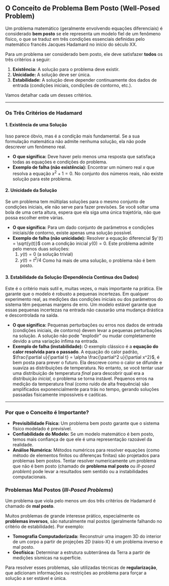 ## O Conceito de Problema Bem Posto (Well-Posed Problem)

Um problema matemático (geralmente envolvendo equações diferenciais) é considerado **bem posto** se ele representa um modelo fiel de um fenômeno físico, o que se traduz em três condições essenciais definidas pelo matemático francês Jacques Hadamard no início do século XX.

Para um problema ser considerado bem posto, ele deve satisfazer **todos** os três critérios a seguir:

1.  **Existência:** A solução para o problema deve existir.
2.  **Unicidade:** A solução deve ser única.
3.  **Estabilidade:** A solução deve depender continuamente dos dados de entrada (condições iniciais, condições de contorno, etc.).

Vamos detalhar cada um desses critérios.

---

### Os Três Critérios de Hadamard

#### 1. Existência de uma Solução

Isso parece óbvio, mas é a condição mais fundamental. Se a sua formulação matemática não admite nenhuma solução, ela não pode descrever um fenômeno real.

* **O que significa:** Deve haver pelo menos uma resposta que satisfaça todas as equações e condições do problema.
* **Exemplo de falha (não existência):** Encontrar um número real $x$ que resolva a equação $x^2 + 1 = 0$. No conjunto dos números reais, não existe solução para este problema.

#### 2. Unicidade da Solução

Se um problema tem múltiplas soluções para o mesmo conjunto de condições iniciais, ele não serve para fazer previsões. Se você soltar uma bola de uma certa altura, espera que ela siga uma única trajetória, não que possa escolher entre várias.

* **O que significa:** Para um dado conjunto de parâmetros e condições iniciais/de contorno, existe apenas uma solução possível.
* **Exemplo de falha (não unicidade):** Resolver a equação diferencial $y'(t) = \sqrt{y(t)}$ com a condição inicial $y(0) = 0$. Este problema admite pelo menos duas soluções:
    1.  $y(t) = 0$ (a solução trivial)
    2.  $y(t) = t^2/4$
    Como há mais de uma solução, o problema não é bem posto.

#### 3. Estabilidade da Solução (Dependência Contínua dos Dados)

Este é o critério mais sutil e, muitas vezes, o mais importante na prática. Ele garante que o modelo é robusto a pequenas incertezas. Em qualquer experimento real, as medições das condições iniciais ou dos parâmetros do sistema têm pequenas margens de erro. Um modelo estável garante que essas pequenas incertezas na entrada não causarão uma mudança drástica e descontrolada na saída.

* **O que significa:** Pequenas perturbações ou erros nos dados de entrada (condições iniciais, de contorno) devem levar a pequenas perturbações na solução. A solução não pode "explodir" ou mudar completamente devido a uma variação ínfima na entrada.
* **Exemplo de falha (instabilidade):** O exemplo clássico é a **equação do calor resolvida para o passado**. A equação do calor padrão, $\frac{\partial u}{\partial t} = \alpha \frac{\partial^2 u}{\partial x^2}$, é bem posta para prever o futuro. Ela descreve como o calor se difunde e suaviza as distribuições de temperatura. No entanto, se você tentar usar uma distribuição de temperatura *final* para descobrir qual era a distribuição *inicial*, o problema se torna instável. Pequenos erros na medição da temperatura final (como ruído de alta frequência) são amplificados exponencialmente para trás no tempo, gerando soluções passadas fisicamente impossíveis e caóticas.

---

### Por que o Conceito é Importante?

* **Previsibilidade Física:** Um problema bem posto garante que o sistema físico modelado é previsível.
* **Confiabilidade do Modelo:** Se um modelo matemático é bem posto, temos mais confiança de que ele é uma representação razoável da realidade.
* **Análise Numérica:** Métodos numéricos para resolver equações (como método de elementos finitos ou diferenças finitas) são projetados para problemas bem postos. Tentar resolver numericamente um problema que não é bem posto (chamado de **problema mal posto** ou *ill-posed problem*) pode levar a resultados sem sentido ou a instabilidades computacionais.

### Problemas Mal Postos (*Ill-Posed Problems*)

Um problema que viola pelo menos um dos três critérios de Hadamard é chamado de **mal posto**.

Muitos problemas de grande interesse prático, especialmente os **problemas inversos**, são naturalmente mal postos (geralmente falhando no critério de estabilidade). Por exemplo:
* **Tomografia Computadorizada:** Reconstruir uma imagem 3D do interior de um corpo a partir de projeções 2D (raios-X) é um problema inverso e mal posto.
* **Geofísica:** Determinar a estrutura subterrânea da Terra a partir de medições sísmicas na superfície.

Para resolver esses problemas, são utilizadas técnicas de **regularização**, que adicionam informações ou restrições ao problema para forçar a solução a ser estável e única.